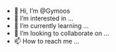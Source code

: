 - 👋 Hi, I’m @Gymoos
- 👀 I’m interested in ...
- 🌱 I’m currently learning ...
- 💞️ I’m looking to collaborate on ...
- 📫 How to reach me ...

<!---
Gymoos/Gymoos is a ✨ special ✨ repository because its `README.md` (this file) appears on your GitHub profile.
You can click the Preview link to take a look at your changes.
--->
